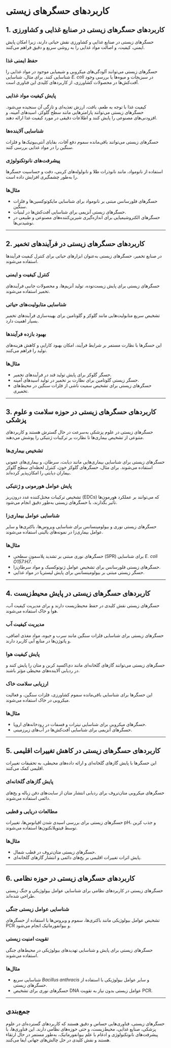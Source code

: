 # کاربردهای حسگرهای زیستی

## 1. کاربردهای حسگرهای زیستی در صنایع غذایی و کشاورزی
حسگرهای زیستی در صنایع غذایی و کشاورزی نقش حیاتی دارند، زیرا امکان پایش ایمنی، کیفیت، و اصالت مواد غذایی را به روشی سریع و دقیق فراهم می‌کنند.  

### حفظ ایمنی غذا  
حسگرهای زیستی می‌توانند آلودگی‌های میکروبی و شیمیایی موجود در مواد غذایی را شناسایی کنند. برای مثال، شناسایی *E. coli* در سبزیجات و میوه‌ها یا بررسی وجود آفت‌کش‌ها در محصولات کشاورزی، از کاربردهای کلیدی این فناوری است.  

### پایش کیفیت مواد غذایی  
کیفیت غذا با توجه به طعم، بافت، ارزش تغذیه‌ای و تازگی آن سنجیده می‌شود. حسگرهای زیستی می‌توانند پارامترهایی مانند سطح گلوکز، اسیدهای آمینه، و افزودنی‌های مصنوعی را پایش کنند و اطلاعات دقیقی در مورد کیفیت غذا ارائه دهند.  

### شناسایی آلاینده‌ها  
حسگرهای زیستی می‌توانند باقی‌مانده سموم دفع آفات، بقایای آنتی‌بیوتیک‌ها و فلزات سنگین را در مواد غذایی بررسی کنند.  

### پیشرفت‌های نانوتکنولوژی  
استفاده از نانومواد، مانند نانوذرات طلا و نانولوله‌های کربنی، دقت و حساسیت حسگرها را به‌طور چشمگیری افزایش داده است.  

### مثال‌ها  
- حسگرهای فلورسانس مبتنی بر نانومواد برای شناسایی مایکوتوکسین‌ها و فلزات سنگین.  
- حسگرهای زیستی آنزیمی برای شناسایی آفت‌کش‌ها در لبنیات.  
- حسگرهای الکتروشیمیایی برای اندازه‌گیری شیرین‌کننده‌های مصنوعی و طبیعی در نوشیدنی‌ها.  

---

## 2. کاربردهای حسگرهای زیستی در فرآیندهای تخمیر
در صنایع تخمیر، حسگرهای زیستی به‌عنوان ابزارهای حیاتی برای کنترل کیفیت فرآیندها استفاده می‌شوند.  

### کنترل کیفیت و ایمنی  
حسگرهای زیستی برای پایش زیست‌توده، تولید آنزیم‌ها، و محصولات جانبی فرآیندهای تخمیر استفاده می‌شوند.  

### شناسایی متابولیت‌های حیاتی  
تشخیص سریع متابولیت‌هایی مانند گلوکز و گلوتامین برای بهینه‌سازی فرآیندهای تخمیر بسیار اهمیت دارد.  

### بهبود بازده فرآیندها  
این حسگرها با نظارت مستمر بر شرایط فرآیند، امکان بهبود کارایی و کاهش هزینه‌های تولید را فراهم می‌کنند.  

### مثال‌ها  
- حسگر گلوکز برای پایش تولید قند در فرآیندهای تخمیر.  
- حسگر زیستی گلوتامین برای نظارت بر تخمیر در تولید اسیدهای آمینه.  
- حسگرهای زیستی برای تشخیص سمیت ناشی از فلزات سنگین در محیط‌های تخمیری.  

---

## 3. کاربردهای حسگرهای زیستی در حوزه سلامت و علوم پزشکی
حسگرهای زیستی در علوم پزشکی به‌سرعت در حال گسترش هستند و کاربردهای متنوعی از تشخیص بیماری‌ها تا نظارت بر ترکیبات ژنتیکی را پوشش می‌دهند.  

### تشخیص بیماری‌ها  
حسگرهای زیستی برای شناسایی بیماری‌هایی مانند دیابت، سرطان، و بیماری‌های عفونی استفاده می‌شوند. برای مثال، حسگرهای گلوکز خون، کنترل لحظه‌ای سطح گلوکز بیماران دیابتی را امکان‌پذیر کرده‌اند.  

### پایش عوامل هورمونی و ژنتیکی  
تشخیص ترکیبات مختل‌کننده غدد درون‌ریز (EDCs) که می‌توانند بر عملکرد هورمون‌ها تأثیر بگذارند، با حسگرهای زیستی به‌طور دقیق انجام می‌شود.  

### شناسایی عوامل بیماری‌زا  
حسگرهای زیستی نوری و بیولومینسانس برای شناسایی ویروس‌ها، باکتری‌ها و سایر عوامل بیماری‌زا در نمونه‌های بالینی استفاده می‌شوند.  

### مثال‌ها  
- حسگرهای نوری مبتنی بر تشدید پلاسمون سطحی (SPR) برای شناسایی *E. coli O157:H7*.  
- حسگرهای زیستی فلورسانس برای تشخیص عوامل ژنوتوکسیک و مواد سرطان‌زا.  
- حسگر زیستی مبتنی بر بیولومینسانس برای پایش لیستریا در مواد غذایی.  

---

## 4. کاربردهای حسگرهای زیستی در پایش محیط‌زیست
حسگرهای زیستی نقش کلیدی در حفظ محیط‌زیست دارند و برای مدیریت کیفیت آب، هوا و خاک استفاده می‌شوند.  

### مدیریت کیفیت آب  
حسگرهای زیستی برای شناسایی فلزات سنگین مانند سرب و جیوه، مواد مغذی اضافی، و پاتوژن‌ها در منابع آبی کاربرد دارند.  

### پایش کیفیت هوا  
حسگرهای زیستی می‌توانند گازهای گلخانه‌ای مانند دی‌اکسید کربن و متان را پایش کنند و در ردیابی آلاینده‌های محیطی مؤثر باشند.  

### ارزیابی سلامت خاک  
این حسگرها برای شناسایی باقی‌مانده سموم کشاورزی، فلزات سنگین، و فعالیت میکروبی در خاک استفاده می‌شوند.  

### مثال‌ها  
- حسگرهای میکروبی برای شناسایی نیترات و فسفات در رودخانه‌های اروپا.  
- حسگرهای آنزیمی برای شناسایی آفت‌کش‌ها در آب‌های زیرزمینی.  

---

## 5. کاربردهای حسگرهای زیستی در کاهش تغییرات اقلیمی
این حسگرها با پایش گازهای گلخانه‌ای و ارائه داده‌های محیطی، به تحقیقات تغییرات اقلیمی کمک می‌کنند.  

### پایش گازهای گلخانه‌ای  
حسگرهای میکروبی متان‌تروف برای ردیابی انتشار متان از سایت‌های دفن زباله و یخ‌های دائمی استفاده می‌شوند.  

### مطالعات دریایی و قطبی  
حسگرهای زیستی برای بررسی اسیدی شدن اقیانوس‌ها، تغییرات pH، و جذب کربن توسط فیتوپلانکتون‌ها استفاده می‌شوند.  

### مثال‌ها  
- حسگرهای زیستی متان‌تروف در قطب شمال.  
- پایش اثرات تغییرات اقلیمی بر یخ‌های دائمی و انتشار گازهای گلخانه‌ای.  

---

## 6. کاربردهای حسگرهای زیستی در حوزه نظامی
حسگرهای زیستی در کاربردهای نظامی برای شناسایی عوامل بیولوژیکی و جنگ زیستی طراحی شده‌اند.  

### شناسایی عوامل زیستی جنگی  
تشخیص عوامل بیولوژیکی مانند باکتری‌ها، سموم و ویروس‌ها با استفاده از حسگرهای PCR و بیوانفورماتیک انجام می‌شود.  

### تقویت امنیت زیستی  
حسگرهای زیستی برای پایش و شناسایی تهدیدهای بیولوژیکی در محیط‌های جنگی استفاده می‌شوند.  

### مثال‌ها  
- شناسایی سریع *Bacillus anthracis* و سایر عوامل بیولوژیکی با استفاده از حسگرهای زیستی.  
- حسگرهای نوری برای تشخیص DNA عوامل زیستی بدون نیاز به تقویت PCR.  

---

## جمع‌بندی
حسگرهای زیستی، فناوری‌هایی حساس و دقیق هستند که کاربردهای گسترده‌ای در علوم پزشکی، صنایع غذایی، محیط‌زیست، و حتی حوزه‌های نظامی دارند. این فناوری‌ها، با پیشرفت‌های نانوتکنولوژی و ادغام با علم بیوانفورماتیک، به‌طور مستمر در حال ارتقاء هستند و نقش کلیدی در حل چالش‌های جهانی ایفا می‌کنند.
